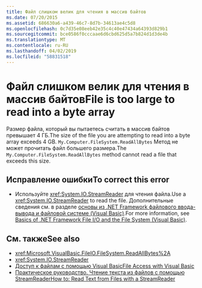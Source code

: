 ```yaml
---
title: Файл слишком велик для чтения в массив байтов
ms.date: 07/20/2015
ms.assetid: 686630a6-a439-46c7-8d7b-34613ae4c5d8
ms.openlocfilehash: 0c7d35e08eeb42e35c4c40e47434a64393d829b1
ms.sourcegitcommit: bce0586f0cccaae6d6cbd625d5a7b824d1d3de4b
ms.translationtype: MT
ms.contentlocale: ru-RU
ms.lasthandoff: 04/02/2019
ms.locfileid: "58831518"
---
```

# <a name="file-is-too-large-to-read-into-a-byte-array"></a><span data-ttu-id="6b132-102">Файл слишком велик для чтения в массив байтов</span><span class="sxs-lookup"><span data-stu-id="6b132-102">File is too large to read into a byte array</span></span>
<span data-ttu-id="6b132-103">Размер файла, который вы пытаетесь считать в массив байтов превышает 4 ГБ.</span><span class="sxs-lookup"><span data-stu-id="6b132-103">The size of the file you are attempting to read into a byte array exceeds 4 GB.</span></span> <span data-ttu-id="6b132-104">`My.Computer.FileSystem.ReadAllBytes` Метод не может прочитать файл большего размера.</span><span class="sxs-lookup"><span data-stu-id="6b132-104">The `My.Computer.FileSystem.ReadAllBytes` method cannot read a file that exceeds this size.</span></span>  
  
## <a name="to-correct-this-error"></a><span data-ttu-id="6b132-105">Исправление ошибки</span><span class="sxs-lookup"><span data-stu-id="6b132-105">To correct this error</span></span>  
  
-   <span data-ttu-id="6b132-106">Используйте <xref:System.IO.StreamReader> для чтения файла.</span><span class="sxs-lookup"><span data-stu-id="6b132-106">Use a <xref:System.IO.StreamReader> to read the file.</span></span> <span data-ttu-id="6b132-107">Дополнительные сведения см. в разделе [основы из .NET Framework файлового ввода-вывода и файловой системе (Visual Basic)](../../../visual-basic/developing-apps/programming/drives-directories-files/basics-of-net-framework-file-io-and-the-file-system.md).</span><span class="sxs-lookup"><span data-stu-id="6b132-107">For more information, see [Basics of .NET Framework File I/O and the File System (Visual Basic)](../../../visual-basic/developing-apps/programming/drives-directories-files/basics-of-net-framework-file-io-and-the-file-system.md).</span></span>  
  
## <a name="see-also"></a><span data-ttu-id="6b132-108">См. также</span><span class="sxs-lookup"><span data-stu-id="6b132-108">See also</span></span>

- <xref:Microsoft.VisualBasic.FileIO.FileSystem.ReadAllBytes%2A>
- <xref:System.IO.StreamReader>
- [<span data-ttu-id="6b132-109">Доступ к файлам с помощью Visual Basic</span><span class="sxs-lookup"><span data-stu-id="6b132-109">File Access with Visual Basic</span></span>](../../../visual-basic/developing-apps/programming/drives-directories-files/file-access.md)
- [<span data-ttu-id="6b132-110">Практическое руководство. Чтение текста из файлов с помощью StreamReader</span><span class="sxs-lookup"><span data-stu-id="6b132-110">How to: Read Text from Files with a StreamReader</span></span>](../../../visual-basic/developing-apps/programming/drives-directories-files/how-to-read-text-from-files-with-a-streamreader.md)
